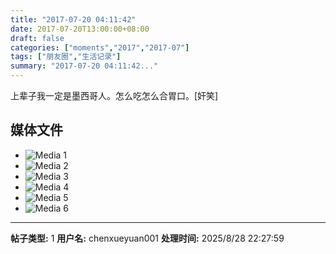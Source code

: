 ```yaml
---
title: "2017-07-20 04:11:42"
date: 2017-07-20T13:00:00+08:00
draft: false
categories: ["moments","2017","2017-07"]
tags: ["朋友圈","生活记录"]
summary: "2017-07-20 04:11:42..."
---
```


上辈子我一定是墨西哥人。怎么吃怎么合胃口。[奸笑]

## 媒体文件

- ![Media 1](/Moments/photos/2017-07-20/201707200411420.jpg)
- ![Media 2](/Moments/photos/2017-07-20/201707200411421.jpg)
- ![Media 3](/Moments/photos/2017-07-20/201707200411422.jpg)
- ![Media 4](/Moments/photos/2017-07-20/201707200411423.jpg)
- ![Media 5](/Moments/photos/2017-07-20/201707200411424.jpg)
- ![Media 6](/Moments/photos/2017-07-20/201707200411425.jpg)

---

**帖子类型:** 1
**用户名:** chenxueyuan001
**处理时间:** 2025/8/28 22:27:59